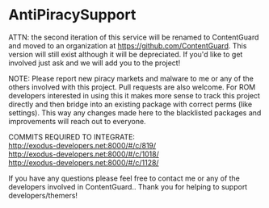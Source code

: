 # AntiPiracySupport

ATTN: the second iteration of this service will be renamed to ContentGuard and moved to an organization at
https://github.com/ContentGuard.  This version will still exist although it will be depreciated. If you'd 
like to get involved just ask and we will add you to the project!

NOTE:
Please report new piracy markets and malware to me or any of the others involved with this project.  Pull
requests are also welcome. For ROM developers interested in using this it makes more sense to track this 
project directly and then bridge into an existing package with correct perms (like settings).  This way 
any changes made here to the blacklisted packages and improvements will reach out to everyone.

COMMITS REQUIRED TO INTEGRATE: <br />
http://exodus-developers.net:8000/#/c/819/ <br />
http://exodus-developers.net:8000/#/c/1018/ <br />
http://exodus-developers.net:8000/#/c/1128/ 

If you have any questions please feel free to contact me or any of the developers involved in ContentGuard..
Thank you for helping to support developers/themers!
